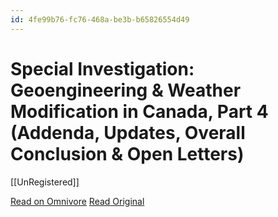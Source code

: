 ```yaml
---
id: 4fe99b76-fc76-468a-be3b-b65826554d49
---
```


# Special Investigation: Geoengineering & Weather Modification in Canada, Part 4 (Addenda, Updates, Overall Conclusion & Open Letters)
[[UnRegistered]]

[Read on Omnivore](https://omnivore.app/me/https-open-substack-com-pub-fournier-p-special-investigation-geo-18f7762bae9)
[Read Original](https://fournier.substack.com/p/special-investigation-geoengineering-de8?triedRedirect=true)

